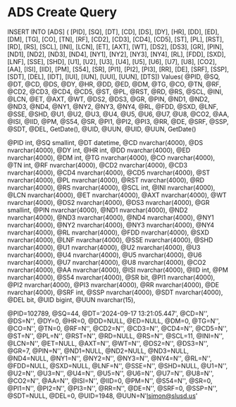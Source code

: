 # ADS Create Query
INSERT INTO [ADS] (
[PID],
[SQ],
[DT],
[CD],
[DS],
[DY],
[HR],
[DD],
[ED],
[DM],
[TG],
[CO],
[TN],
[RF],
[CD2],
[CD3],
[CD4],
[CD5],
[ST],
[PL],
[RST],
[RD],
[RS],
[SCL],
[INI],
[LCN],
[ET],
[AXT],
[WT],
[DS2],
[DS3],
[GR],
[PIN],
[ND1],
[ND2],
[ND3],
[ND4],
[NY1],
[NY2],
[NY3],
[NY4],
[RL],
[FDD],
[SXD],
[LNF],
[SSE],
[SHD],
[U1],
[U2],
[U3],
[U4],
[U5],
[U6],
[U7],
[U8],
[CO2],
[AA],
[ISI],
[IID],
[PM],
[S54],
[SR],
[PI1],
[PI2],
[PI3],
[RR],
[DE],
[SRF],
[SSP],
[SDT],
[DEL],
[IDT],
[IUI],
[IUN],
[UUI],
[UUN],
[DTS]) 
Values(
@PID,
@SQ,
@DT,
@CD,
@DS,
@DY,
@HR,
@DD,
@ED,
@DM,
@TG,
@CO,
@TN,
@RF,
@CD2,
@CD3,
@CD4,
@CD5,
@ST,
@PL,
@RST,
@RD,
@RS,
@SCL,
@INI,
@LCN,
@ET,
@AXT,
@WT,
@DS2,
@DS3,
@GR,
@PIN,
@ND1,
@ND2,
@ND3,
@ND4,
@NY1,
@NY2,
@NY3,
@NY4,
@RL,
@FDD,
@SXD,
@LNF,
@SSE,
@SHD,
@U1,
@U2,
@U3,
@U4,
@U5,
@U6,
@U7,
@U8,
@CO2,
@AA,
@ISI,
@IID,
@PM,
@S54,
@SR,
@PI1,
@PI2,
@PI3,
@RR,
@DE,
@SRF,
@SSP,
@SDT,
@DEL,
GetDate(),
@UID,
@UUN,
@UID,
@UUN,
GetDate()

@PID int,
@SQ smallint,
@DT datetime,
@CD nvarchar(4000),
@DS nvarchar(4000),
@DY int,
@HR int,
@DD nvarchar(4000),
@ED nvarchar(4000),
@DM int,
@TG nvarchar(4000),
@CO nvarchar(4000),
@TN int,
@RF nvarchar(4000),
@CD2 nvarchar(4000),
@CD3 nvarchar(4000),
@CD4 nvarchar(4000),
@CD5 nvarchar(4000),
@ST nvarchar(4000),
@PL nvarchar(4000),
@RST nvarchar(4000),
@RD nvarchar(4000),
@RS nvarchar(4000),
@SCL int,
@INI nvarchar(4000),
@LCN nvarchar(4000),
@ET nvarchar(4000),
@AXT nvarchar(4000),
@WT nvarchar(4000),
@DS2 nvarchar(4000),
@DS3 nvarchar(4000),
@GR smallint,
@PIN nvarchar(4000),
@ND1 nvarchar(4000),
@ND2 nvarchar(4000),
@ND3 nvarchar(4000),
@ND4 nvarchar(4000),
@NY1 nvarchar(4000),
@NY2 nvarchar(4000),
@NY3 nvarchar(4000),
@NY4 nvarchar(4000),
@RL nvarchar(4000),
@FDD nvarchar(4000),
@SXD nvarchar(4000),
@LNF nvarchar(4000),
@SSE nvarchar(4000),
@SHD nvarchar(4000),
@U1 nvarchar(4000),
@U2 nvarchar(4000),
@U3 nvarchar(4000),
@U4 nvarchar(4000),
@U5 nvarchar(4000),
@U6 nvarchar(4000),
@U7 nvarchar(4000),
@U8 nvarchar(4000),
@CO2 nvarchar(4000),
@AA nvarchar(4000),
@ISI nvarchar(4000),
@IID int,
@PM nvarchar(4000),
@S54 nvarchar(4000),
@SR bit,
@PI1 nvarchar(4000),
@PI2 nvarchar(4000),
@PI3 nvarchar(4000),
@RR nvarchar(4000),
@DE nvarchar(4000),
@SRF int,
@SSP nvarchar(4000),
@SDT nvarchar(4000),
@DEL bit,
@UID bigint,
@UUN nvarchar(15),


@PID=102789,
@SQ=44,
@DT='2024-09-17 13:21:05.447',
@CD=N'',
@DS=N'',
@DY=0,
@HR=0,
@DD=NULL,
@ED=NULL,
@DM=0,
@TG=N'',
@CO=N'',
@TN=0,
@RF=N'',
@CD2=N'',
@CD3=N'',
@CD4=N'',
@CD5=N'',
@ST=N'',
@PL=N'',
@RST=N'',
@RD=NULL,
@RS=N'',
@SCL=11,
@INI=N'',
@LCN=N'',
@ET=NULL,
@AXT=N'',
@WT=N'',
@DS2=N'',
@DS3=N'',
@GR=7,
@PIN=N'',
@ND1=NULL,
@ND2=NULL,
@ND3=NULL,
@ND4=NULL,
@NY1=N'',
@NY2=N'',
@NY3=N'',
@NY4=N'',
@RL=N'',
@FDD=NULL,
@SXD=NULL,
@LNF=N'',
@SSE=N'',
@SHD=NULL,
@U1=N'',
@U2=N'',
@U3=N'',
@U4=N'',
@U5=N'',
@U6=N'',
@U7=N'',
@U8=N'',
@CO2=N'',
@AA=N'',
@ISI=N'',
@IID=0,
@PM=N'',
@S54=N'',
@SR=0,
@PI1=N'',
@PI2=N'',
@PI3=N'',
@RR=N'',
@DE=N'',
@SRF=0,
@SSP=N'',
@SDT=NULL,
@DEL=0,
@UID=1948,
@UUN=N'lsimon@slusd.us'